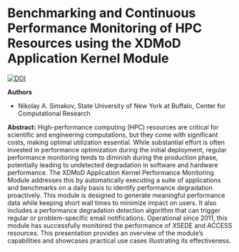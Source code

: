 # Benchmarking and Continuous Performance Monitoring of HPC Resources using the XDMoD Application Kernel Module

[![DOI](https://zenodo.org/badge/DOI/10.5281/zenodo.15724847.svg)](https://doi.org/10.5281/zenodo.15724847)

**Authors**
* Nikolay A. Simakov, State University of New York at Buffalo, Center for Computational Research

**Abstract:**
High-performance computing (HPC) resources are critical for scientific and engineering computations, but they come with significant costs, making optimal utilization essential. While substantial effort is often invested in performance optimization during the initial deployment, regular performance monitoring tends to diminish during the production phase, potentially leading to undetected degradation in software and hardware performance. The XDMoD Application Kernel Performance Monitoring Module addresses this by automatically executing a suite of applications and benchmarks on a daily basis to identify performance degradation proactively. This module is designed to generate meaningful performance data while keeping short wall times to minimize impact on users. It also includes a performance degradation detection algorithm that can trigger regular or problem-specific email notifications. Operational since 2011, this module has successfully monitored the performance of XSEDE and ACCESS resources. This presentation provides an overview of the module’s capabilities and showcases practical use cases illustrating its effectiveness.
